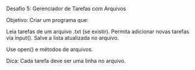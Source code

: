 Desafio 5: Gerenciador de Tarefas com Arquivos

Objetivo: Criar um programa que:

Leia tarefas de um arquivo .txt (se existir).
Permita adicionar novas tarefas via input().
Salve a lista atualizada no arquivo.

Use open() e métodos de arquivos.

Dica: Cada tarefa deve ser uma linha no arquivo.

